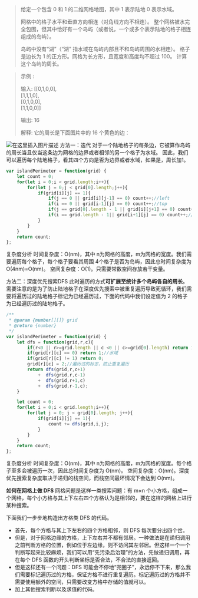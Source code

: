 > 给定一个包含 0 和 1 的二维网格地图，其中 1 表示陆地 0 表示水域。
> 
> 网格中的格子水平和垂直方向相连（对角线方向不相连）。
> 整个网格被水完全包围，但其中恰好有一个岛屿（或者说，一个或多个表示陆地的格子相连组成的岛屿）。
> 
> 岛屿中没有“湖”（“湖” 指水域在岛屿内部且不和岛屿周围的水相连）。
> 格子是边长为 1 的正方形。网格为长方形，且宽度和高度均不超过 100。
> 计算这个岛屿的周长。

> 示例 :
> 
> 输入: 
> [[0,1,0,0],  
> [1,1,1,0],  
> [0,1,0,0],  
> [1,1,0,0]]
> 
> 输出: 16
> 
> 解释: 它的周长是下面图片中的 16 个黄色的边：

![在这里插入图片描述](https://img-blog.csdnimg.cn/20201112025919357.png#pic_center)
方法一：迭代
对于一个陆地格子的每条边，它被算作岛屿的周长当且仅当这条边为网格的边界或者相邻的另一个格子为水域。 因此，我们可以遍历每个陆地格子，看其四个方向是否为边界或者水域，如果是，周长加1。

```javascript
var islandPerimeter = function(grid) {
    let count = 0;
    for(let i = 0;i < grid.length;i++){
        for(let j = 0;j < grid[0].length;j++){
            if(grid[i][j] == 1){
                if(j == 0 || grid[i][j-1] == 0) count++;//left
                if(i == 0 || grid[i-1][j] == 0) count++;//top
                if(j == grid[0].length - 1 || grid[i][j+1] == 0) count++;//right
                if(i == grid.length - 1|| grid[i+1][j] == 0) count++;//bottom
            }
        }
    }
    return count;
};
```
复杂度分析
时间复杂度：O(nm)，其中 n为网格的高度，m为网格的宽度。我们需要遍历每个格子，每个格子要看其周围 4个格子是否为岛屿，因此总时间复杂度为 O(4nm)=O(nm)。
空间复杂度：O(1)。只需要常数空间存放若干变量。


方法二：深度优先搜索DFS
此时遍历的方式**可扩展至统计多个岛屿各自的周长**。需要注意的是为了防止陆地格子在深度优先搜索中被重复遍历导致死循环，我们需要将遍历过的陆地格子标记为已经遍历过，下面的代码中我们设定值为 2 的格子为已经遍历过的陆地格子。

```javascript
/**
 * @param {number[][]} grid
 * @return {number}
 */
var islandPerimeter = function(grid) {
    let dfs = function(grid,r,c){
        if(r<0 || r>=grid.length || c <0 || c>=grid[0].length) return 1;//边界
        if(grid[r][c] == 0) return 1;//水域
        if(grid[r][c] != 1) return 0;
        grid[r][c] = 2;//遍历过的标志，防止重复遍历
        return dfs(grid,r,c+1) 
            +  dfs(grid,r,c-1)
            +  dfs(grid,r+1,c)
            +  dfs(grid,r-1,c);
    }

    let count = 0;
    for(let i = 0;i < grid.length;i++){
        for(let j = 0; j < grid[0].length; j++){
            if(grid[i][j] == 1){
                count += dfs(grid,i,j);
            }
        }
    }
    return count;
};
```
复杂度分析
时间复杂度：O(nm)，其中 n为网格的高度，m为网格的宽度。每个格子至多会被遍历一次，因此总时间复杂度为 O(nm)。
空间复杂度：O(nm)。深度优先搜索复杂度取决于递归的栈空间，而栈空间最坏情况下会达到 O(nm)。

**如何在网格上做 DFS**
网格问题是这样一类搜索问题：有 m×n 个小方格，组成一个网格，每个小方格与其上下左右四个方格认为是相邻的，要在这样的网格上进行某种搜索。

下面我们一步步地构造出方格类 DFS 的代码。

 - 首先，每个方格与其上下左右的四个方格相邻，则 DFS 每次要分出四个岔。
 - 但是，对于网格边缘的方格，上下左右并不都有邻居。一种做法是在递归调用之前判断方格的位置，例如位于左边缘，则不访问其左邻居。但这样一个一个判断写起来比较麻烦，我们可以用“先污染后治理”的方法，先做递归调用，再在每个 DFS 函数的开头判断坐标是否合法，不合法的直接返回。
 - 但是这样还有一个问题：DFS 可能会不停地“兜圈子”，永远停不下来，那么我们需要标记遍历过的方格，保证方格不进行重复遍历。标记遍历过的方格并不需要使用额外的空间，只需要改变方格中存储的值就可以。
 - 加上其他搜索判断以及求值的代码。
